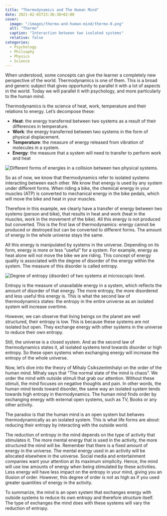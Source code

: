 ```yaml
---
title: "Thermodynamics and The Human Mind"
date: 2021-02-01T23:36:38+02:00
cover:
  image: "/images/thermo-and-human-mind/thermo-0.png"
  alt: "Thermo"
  caption: "Interaction between two isolated systems"
  relative: false
categories:
  - Psychology
  - Philsophy
  - Physics
  - Science
---
```


When understood, some concepts can give the learner a completely new perspective of the world. Thermodynamics is one of them. This is a broad and generic subject that gives opportunity to parallel it with a lot of aspects in the world. Today we will parallel it with psychology, and more particularly to the human mind.

Thermodynamics is the science of heat, work, temperature and their relations to energy.
Let’s decompose these:

- **Heat**: the energy transferred between two systems as a result of their differences in temperature.
- **Work**: the energy transferred between two systems in the form of physical displacement.
- **Temperature**: the measure of energy released from vibration of molecules in a system.
- **Energy**: the measure that a system will need to transfer to perform work and heat

![Different forms of energies in a collision between two physical systems.](/images/thermo-and-human-mind/thermo-1.png "Different forms of energies in a collision between two physical systems.")

So as of now, we know that thermodynamics refer to isolated systems interacting between each other. We know that energy is used by any system under different forms. When riding a bike, the chemical energy in your muscles (ATP) is converted to mechanical energy in the bike pedals, which will move the bike and heat in your muscles.

Therefore in this example, we clearly have a transfer of energy between two systems (person and bike), that results in heat and work (heat in the muscles, work in the movement of the bike).
All this energy is not produced but converted. This is the first law of thermodynamics: energy cannot be produced or destroyed but can be converted to different forms. The amount of energy in the whole universe stays the same.

All this energy is manipulated by systems in the universe. Depending on its form, energy is more or less “useful” for a system. For example, energy as heat alone will not move the bike we are riding. This concept of energy quality is associated with the degree of disorder of the energy within the system. The measure of this disorder is called entropy.

![Degree of entropy (disorder) of two systems at microscopic level.](/images/thermo-and-human-mind/thermo-2.png "Degree of entropy (disorder) of two systems at microscopic level.")

Entropy is the measure of unavailable energy in a system, which reflects the amount of disorder of that energy. The more entropy, the more disordered and less useful this energy is.
This is what the second law of thermodynamics states: the entropy in the entire universe as an isolated system will increase overtime.

However, we can observe that living beings on the planet are well structured, their entropy is low. This is because these systems are not isolated but open. They exchange energy with other systems in the universe to reduce their own entropy.

Still, the universe is a closed system. And as the second law of thermodynamics states it, all isolated systems tend towards disorder or high entropy. So these open systems when exchanging energy will increase the entropy of the whole universe.

Now, let’s dive into the theory of Mihaly Csikszentmihalyi on the order of the human mind.
Mihaly says that “The normal state of the mind is chaos”. We order the mind with outside stimuli that grab our attention. Without these stimuli, the mind focuses on negative thoughts and pain.
In other words, the human mind tends toward disorder, the same way an isolated system tends towards high entropy in thermodynamics. The human mind finds order by exchanging energy with external open systems, such as TV, Books or any other activity.

The paradox is that the human mind is an open system but behaves thermodynamically as an isolated system. This is what life forms are about: reducing their entropy by interacting with the outside world.

The reduction of entropy in the mind depends on the type of activity that stimulates it. The more mental energy that is used in the activity, the more structured the mind will be. Remember that there is a fixed amount of energy in the universe. The mental energy used in an activity will be allocated elsewhere in the universe. Social media and entertainment companies want your attention at its maximum simplicity. Hence, the mind will use low amounts of energy when being stimulated by these activities. Less energy will have less impact on the entropy in your mind, giving you an illusion of order. However, this degree of order is not as high as if you used greater quantities of energy in the activity.

To summarize, the mind is an open system that exchanges energy with outside systems to reduce its own entropy and therefore structure itself. The type of exchanges the mind does with these systems will vary the reduction of entropy.
